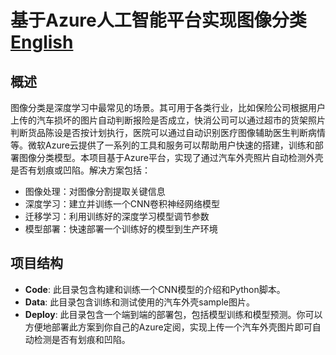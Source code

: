 # 基于Azure人工智能平台实现图像分类 [English](README-EN.md)
## 概述
图像分类是深度学习中最常见的场景。其可用于各类行业，比如保险公司根据用户上传的汽车损坏的图片自动判断报险是否成立，快消公司可以通过超市的货架照片判断货品陈设是否按计划执行，医院可以通过自动识别医疗图像辅助医生判断病情等。微软Azure云提供了一系列的工具和服务可以帮助用户快速的搭建，训练和部署图像分类模型。本项目基于Azure平台，实现了通过汽车外壳照片自动检测外壳是否有划痕或凹陷。解决方案包括：
- 图像处理：对图像分割提取关键信息
- 深度学习：建立并训练一个CNN卷积神经网络模型
- 迁移学习：利用训练好的深度学习模型调节参数
- 模型部署：快速部署一个训练好的模型到生产环境

## 项目结构 
- **Code**: 此目录包含构建和训练一个CNN模型的介绍和Python脚本。
- **Data**:  此目录包含训练和测试使用的汽车外壳sample图片。
- **Deploy**: 此目录包含一个端到端的部署包，包括模型训练和模型预测。你可以方便地部署此方案到你自己的Azure定阅，实现上传一个汽车外壳图片即可自动检测是否有划痕和凹陷。
